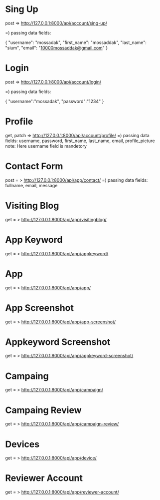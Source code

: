 # Sing Up

post => http://127.0.0.1:8000/api/account/sing-up/

=) passing data fields: 

{
    "username": "mossadak",
    "first_name": "mossaddak",
    "last_name": "sium",
    "email": "10000mossaddak@gmail.com"
}


# Login

post => http://127.0.0.1:8000/api/account/login/

=) passing data fields:


{
    "username":"mossadak",
    "password":"1234"
}


# Profile
get, patch => http://127.0.0.1:8000/api/account/profile/
=) passing data fields: username, password, first_name, last_name, email, profile_picture
note: Here username field is mandetory

# Contact Form
post = > http://127.0.0.1:8000/api/app/contact/
=) passing data fields: fullname, email, message

# Visiting Blog
get = > http://127.0.0.1:8000/api/app/visitingblog/

# App Keyword
get = > http://127.0.0.1:8000/api/app/appkeyword/

# App
get = > http://127.0.0.1:8000/api/app/app/

# App Screenshot
get = > http://127.0.0.1:8000/api/app/app-screenshot/

# Appkeyword Screenshot
get = > http://127.0.0.1:8000/api/app/appkeyword-screenshot/

# Campaing
get = > http://127.0.0.1:8000/api/app/campaign/

# Campaing Review
get = > http://127.0.0.1:8000/api/app/campaign-review/

# Devices
get = > http://127.0.0.1:8000/api/app/device/

# Reviewer Account
get = > http://127.0.0.1:8000/api/app/reviewer-account/

